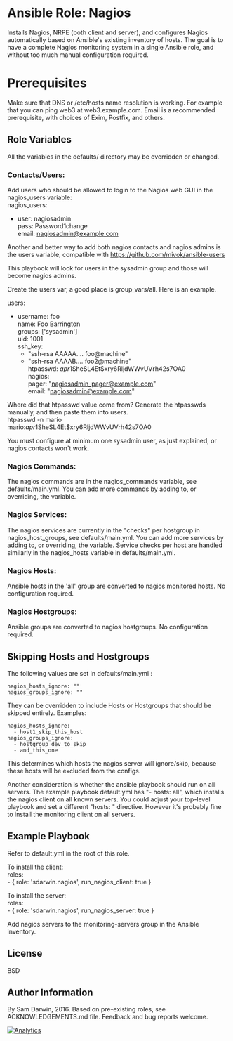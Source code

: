 # Ansible Role: Nagios

Installs Nagios, NRPE (both client and server), and configures Nagios automatically based on Ansible's existing inventory of hosts.
The goal is to have a complete Nagios monitoring system in a single Ansible role, and without too much manual configuration required.

# Prerequisites

Make sure that DNS or /etc/hosts name resolution is working. For example that you can ping web3 at web3.example.com.
Email is a recommended prerequisite, with choices of Exim, Postfix, and others.  

## Role Variables

All the variables in the defaults/ directory may be overridden or changed. 

### Contacts/Users:

Add users who should be allowed to login to the Nagios web GUI in the nagios_users variable:  
nagios_users:  
  - user: nagiosadmin  
    pass: Password1change  
    email: nagiosadmin@example.com  

Another and better way to add both nagios contacts and nagios admins is the users variable, compatible with https://github.com/mivok/ansible-users

This playbook will look for users in the sysadmin group and those will become nagios admins.

Create the users var, a good place is group_vars/all. Here is an example.

users:  
  - username: foo  
    name: Foo Barrington  
    groups: ['sysadmin']  
    uid: 1001  
    ssh_key:  
      - "ssh-rsa AAAAA.... foo@machine"  
      - "ssh-rsa AAAAB.... foo2@machine"  
    htpasswd: $apr1$SheSL4Et$xry6RljdWWvUVrh42s7OA0  
    nagios:  
      pager: "nagiosadmin_pager@example.com"  
      email: "nagiosadmin@example.com"  

Where did that htpasswd value come from?  Generate the htpasswds manually, and then paste them into users.  
htpasswd -n mario  
mario:$apr1$SheSL4Et$xry6RljdWWvUVrh42s7OA0  

You must configure at minimum one sysadmin user, as just explained, or nagios contacts won't work.

### Nagios Commands:

The nagios commands are in the nagios_commands variable, see defaults/main.yml.
You can add more commands by adding to, or overriding, the variable.

### Nagios Services:

The nagios services are currently in the "checks" per hostgroup in nagios_host_groups, see defaults/main.yml.
You can add more services by adding to, or overriding, the variable.
Service checks per host are handled similarly in the nagios_hosts variable in defaults/main.yml.

### Nagios Hosts:

Ansible hosts in the 'all' group are converted to nagios monitored hosts. No configuration required.

### Nagios Hostgroups:

Ansible groups are converted to nagios hostgroups. No configuration required. 

## Skipping Hosts and Hostgroups

The following values are set in defaults/main.yml :

```
nagios_hosts_ignore: ""
nagios_groups_ignore: ""
```

They can be overridden to include Hosts or Hostgroups that should be skipped entirely. Examples:

```
nagios_hosts_ignore:
  - host1_skip_this_host
nagios_groups_ignore:
  - hostgroup_dev_to_skip
  - and_this_one
```

This determines which hosts the nagios server will ignore/skip, because these hosts will be excluded from the configs.

Another consideration is whether the ansible playbook should run on all servers. The example playbook default.yml has "- hosts: all", which installs the nagios client on all known servers. You could adjust your top-level playbook and set a different "hosts: " directive. However it's probably fine to install the monitoring client on all servers.

## Example Playbook

Refer to default.yml in the root of this role.

To install the client:  
      roles:   
        - { role: 'sdarwin.nagios', run_nagios_client: true }  

To install the server:  
      roles:  
        - { role: 'sdarwin.nagios', run_nagios_server: true }   

Add nagios servers to the monitoring-servers group in the Ansible inventory.

## License

BSD

## Author Information

By Sam Darwin, 2016. Based on pre-existing roles, see ACKNOWLEDGEMENTS.md file.
Feedback and bug reports welcome.

[![Analytics](https://ga-beacon.appspot.com/UA-112361697-1/Ansible-Nagios)](https://github.com/igrigorik/ga-beacon)
